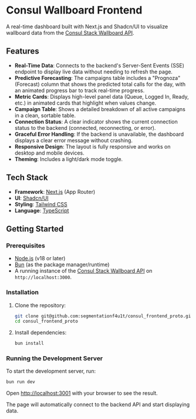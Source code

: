 # Consul Wallboard Frontend

A real-time dashboard built with Next.js and Shadcn/UI to visualize wallboard data from the [Consul Stack Wallboard API](https://github.com/segmentationf4u1t/consul_backend_proto).

## Features

- **Real-Time Data**: Connects to the backend's Server-Sent Events (SSE) endpoint to display live data without needing to refresh the page.
- **Predictive Forecasting**: The campaigns table includes a "Prognoza" (Forecast) column that shows the predicted total calls for the day, with an animated progress bar to track real-time progress.
- **Metric Cards**: Displays high-level panel data (Queue, Logged In, Ready, etc.) in animated cards that highlight when values change.
- **Campaign Table**: Shows a detailed breakdown of all active campaigns in a clean, sortable table.
- **Connection Status**: A clear indicator shows the current connection status to the backend (connected, reconnecting, or error).
- **Graceful Error Handling**: If the backend is unavailable, the dashboard displays a clear error message without crashing.
- **Responsive Design**: The layout is fully responsive and works on desktop and mobile devices.
- **Theming**: Includes a light/dark mode toggle.

## Tech Stack

- **Framework**: [Next.js](https://nextjs.org/) (App Router)
- **UI**: [Shadcn/UI](https://ui.shadcn.com/)
- **Styling**: [Tailwind CSS](https://tailwindcss.com/)
- **Language**: [TypeScript](https://www.typescriptlang.org/)

## Getting Started

### Prerequisites

- [Node.js](https://nodejs.org/) (v18 or later)
- [Bun](https://bun.sh/) (as the package manager/runtime)
- A running instance of the [Consul Stack Wallboard API](https://github.com/segmentationf4u1t/consul_backend_proto) on `http://localhost:3000`.

### Installation

1.  Clone the repository:
    ```bash
    git clone git@github.com:segmentationf4u1t/consul_frontend_proto.git
    cd consul_frontend_proto
    ```

2.  Install dependencies:
    ```bash
    bun install
    ```

### Running the Development Server

To start the development server, run:

```bash
bun run dev
```

Open [http://localhost:3001](http://localhost:3001) with your browser to see the result.

The page will automatically connect to the backend API and start displaying data.

